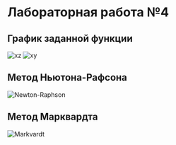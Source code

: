 # Лабораторная работа №4

## График заданной функции
![xz](https://github.com/user-attachments/assets/2f37e0cc-5ece-4ed6-b59e-1e9417d0b81f)
![xy](https://github.com/user-attachments/assets/9c73dfb2-9aaf-49a7-a0b6-3d11b44caa23)

## Метод Ньютона-Рафсона
![Newton-Raphson]()

## Метод Марквардта
![Markvardt]()

